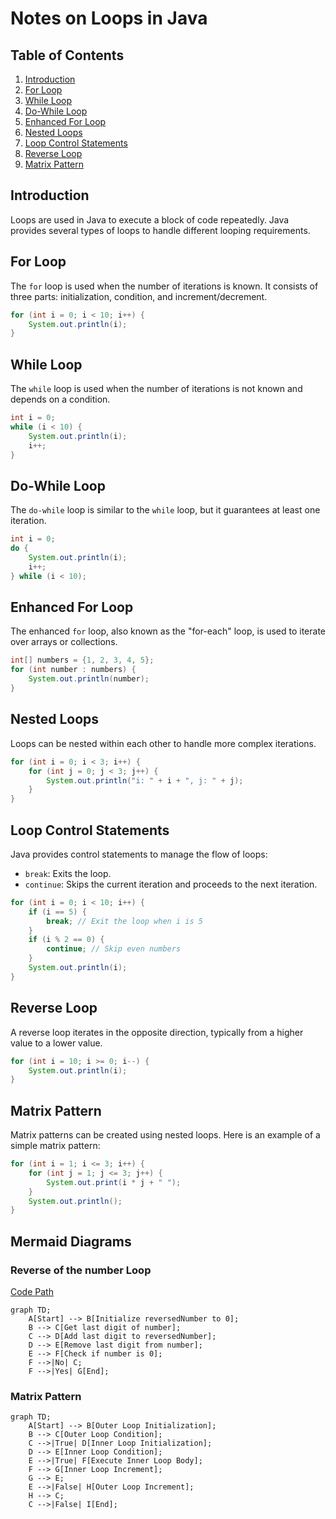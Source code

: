 # Notes on Loops in Java

## Table of Contents
1. [Introduction](#introduction)
2. [For Loop](#for-loop)
3. [While Loop](#while-loop)
4. [Do-While Loop](#do-while-loop)
5. [Enhanced For Loop](#enhanced-for-loop)
6. [Nested Loops](#nested-loops)
7. [Loop Control Statements](#loop-control-statements)
8. [Reverse Loop](#reverse-loop)
9. [Matrix Pattern](#matrix-pattern)

## Introduction
Loops are used in Java to execute a block of code repeatedly. Java provides several types of loops to handle different looping requirements.

## For Loop
The `for` loop is used when the number of iterations is known. It consists of three parts: initialization, condition, and increment/decrement.

```java
for (int i = 0; i < 10; i++) {
    System.out.println(i);
}
```

## While Loop
The `while` loop is used when the number of iterations is not known and depends on a condition.

```java
int i = 0;
while (i < 10) {
    System.out.println(i);
    i++;
}
```

## Do-While Loop
The `do-while` loop is similar to the `while` loop, but it guarantees at least one iteration.

```java
int i = 0;
do {
    System.out.println(i);
    i++;
} while (i < 10);
```

## Enhanced For Loop
The enhanced `for` loop, also known as the "for-each" loop, is used to iterate over arrays or collections.

```java
int[] numbers = {1, 2, 3, 4, 5};
for (int number : numbers) {
    System.out.println(number);
}
```

## Nested Loops
Loops can be nested within each other to handle more complex iterations.

```java
for (int i = 0; i < 3; i++) {
    for (int j = 0; j < 3; j++) {
        System.out.println("i: " + i + ", j: " + j);
    }
}
```

## Loop Control Statements
Java provides control statements to manage the flow of loops:
- `break`: Exits the loop.
- `continue`: Skips the current iteration and proceeds to the next iteration.

```java
for (int i = 0; i < 10; i++) {
    if (i == 5) {
        break; // Exit the loop when i is 5
    }
    if (i % 2 == 0) {
        continue; // Skip even numbers
    }
    System.out.println(i);
}
```

## Reverse Loop
A reverse loop iterates in the opposite direction, typically from a higher value to a lower value.

```java
for (int i = 10; i >= 0; i--) {
    System.out.println(i);
}
```

## Matrix Pattern
Matrix patterns can be created using nested loops. Here is an example of a simple matrix pattern:

```java
for (int i = 1; i <= 3; i++) {
    for (int j = 1; j <= 3; j++) {
        System.out.print(i * j + " ");
    }
    System.out.println();
}
```

## Mermaid Diagrams

### Reverse of  the number Loop
[Code Path](./practice/08ReverseTheGivenNumber.java)
```mermaid
graph TD;
    A[Start] --> B[Initialize reversedNumber to 0];
    B --> C[Get last digit of number];
    C --> D[Add last digit to reversedNumber];
    D --> E[Remove last digit from number];
    E --> F[Check if number is 0];
    F -->|No| C;
    F -->|Yes| G[End];
```

### Matrix Pattern
```mermaid
graph TD;
    A[Start] --> B[Outer Loop Initialization];
    B --> C[Outer Loop Condition];
    C -->|True| D[Inner Loop Initialization];
    D --> E[Inner Loop Condition];
    E -->|True| F[Execute Inner Loop Body];
    F --> G[Inner Loop Increment];
    G --> E;
    E -->|False| H[Outer Loop Increment];
    H --> C;
    C -->|False| I[End];
```